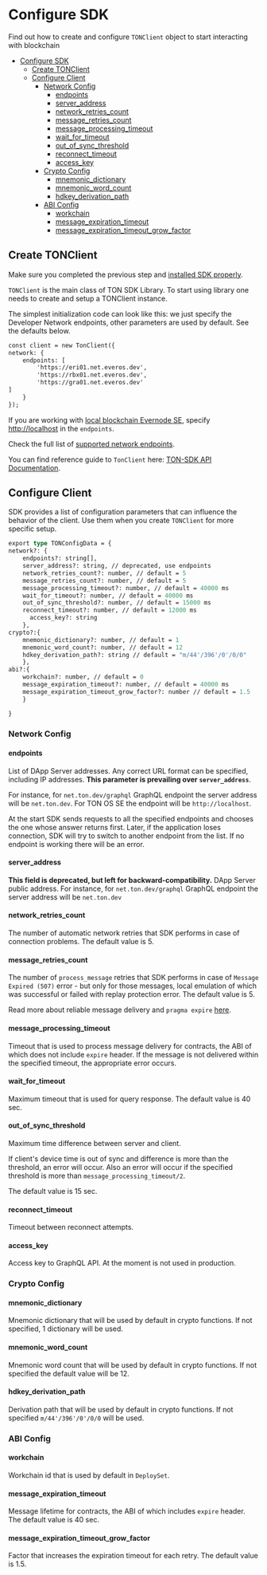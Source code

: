 # Configure SDK

Find out how to create and configure `TONClient` object to start interacting with blockchain

* [Configure SDK](configure\_sdk.md#configure-sdk)
  * [Create TONClient](configure\_sdk.md#create-tonclient)
  * [Configure Client](configure\_sdk.md#configure-client)
    * [Network Config](configure\_sdk.md#network-config)
      * [endpoints](configure\_sdk.md#endpoints)
      * [server\_address](configure\_sdk.md#server\_address)
      * [network\_retries\_count](configure\_sdk.md#network\_retries\_count)
      * [message\_retries\_count](configure\_sdk.md#message\_retries\_count)
      * [message\_processing\_timeout](configure\_sdk.md#message\_processing\_timeout)
      * [wait\_for\_timeout](configure\_sdk.md#wait\_for\_timeout)
      * [out\_of\_sync\_threshold](configure\_sdk.md#out\_of\_sync\_threshold)
      * [reconnect\_timeout](configure\_sdk.md#reconnect\_timeout)
      * [access\_key](configure\_sdk.md#access\_key)
    * [Crypto Config](configure\_sdk.md#crypto-config)
      * [mnemonic\_dictionary](configure\_sdk.md#mnemonic\_dictionary)
      * [mnemonic\_word\_count](configure\_sdk.md#mnemonic\_word\_count)
      * [hdkey\_derivation\_path](configure\_sdk.md#hdkey\_derivation\_path)
    * [ABI Config](configure\_sdk.md#abi-config)
      * [workchain](configure\_sdk.md#workchain)
      * [message\_expiration\_timeout](configure\_sdk.md#message\_expiration\_timeout)
      * [message\_expiration\_timeout\_grow\_factor](configure\_sdk.md#message\_expiration\_timeout\_grow\_factor)

## Create TONClient

Make sure you completed the previous step and [installed SDK properly](add\_sdk\_to\_your\_app.md).

`TONClient` is the main class of TON SDK Library. To start using library one needs to create and setup a TONClient instance.

The simplest initialization code can look like this: we just specify the Developer Network endpoints, other parameters are used by default. See the defaults below.

```graphql
const client = new TonClient({
network: { 
    endpoints: [
        '​https://eri01.net.everos.dev',
        'https://rbx01.net.everos.dev',
        'https://gra01.net.everos.dev'​
] 
    } 
});
```

If you are working with [local blockchain Evernode SE](https://github.com/tonlabs/evernode-se), specify [http://localhost](http://localhost) in the `endpoints`.

Check the full list of [supported network endpoints](../../reference/ton-os-api/networks.md).

You can find reference guide to `TonClient` here: [TON-SDK API Documentation](../../reference/types-and-methods/modules.md).

## Configure Client

SDK provides a list of configuration parameters that can influence the behavior of the client. Use them when you create `TONClient` for more specific setup.

```graphql
export type TONConfigData = {
network?: { 
    endpoints?: string[],
    server_address?: string, // deprecated, use endpoints
    network_retries_count?: number, // default = 5
    message_retries_count?: number, // default = 5
    message_processing_timeout?: number, // default = 40000 ms
    wait_for_timeout?: number, // default = 40000 ms
    out_of_sync_threshold?: number, // default = 15000 ms
    reconnect_timeout?: number, // default = 12000 ms
      access_key?: string
    },
crypto?:{
    mnemonic_dictionary?: number, // default = 1
    mnemonic_word_count?: number, // default = 12
    hdkey_derivation_path?: string // default = "m/44'/396'/0'/0/0"
    },
abi?:{
    workchain?: number, // default = 0
    message_expiration_timeout?: number, // default = 40000 ms
    message_expiration_timeout_grow_factor?: number // default = 1.5
    }

}
```

### Network Config

#### endpoints

List of DApp Server addresses. Any correct URL format can be specified, including IP addresses. **This parameter is prevailing over `server_address`**.

For instance, for `net.ton.dev/graphql` GraphQL endpoint the server address will be `net.ton.dev`. For TON OS SE the endpoint will be `http://localhost`.

At the start SDK sends requests to all the specified endpoints and chooses the one whose answer returns first. Later, if the application loses connection, SDK will try to switch to another endpoint from the list. If no endpoint is working there will be an error.

#### server\_address

**This field is deprecated, but left for backward-compatibility.** DApp Server public address. For instance, for `net.ton.dev/graphql` GraphQL endpoint the server address will be `net.ton.dev`

#### network\_retries\_count

The number of automatic network retries that SDK performs in case of connection problems. The default value is 5.

#### message\_retries\_count

The number of `process_message` retries that SDK performs in case of `Message Expired (507)` error - but only for those messages, local emulation of which was successful or failed with replay protection error. The default value is 5.

Read more about reliable message delivery and `pragma expire` [here](../work\_with\_contracts/message\_expiration.md).

#### message\_processing\_timeout

Timeout that is used to process message delivery for contracts, the ABI of which does not include `expire` header. If the message is not delivered within the specified timeout, the appropriate error occurs.

#### wait\_for\_timeout

Maximum timeout that is used for query response. The default value is 40 sec.

#### out\_of\_sync\_threshold

Maximum time difference between server and client.

If client's device time is out of sync and difference is more than the threshold, an error will occur. Also an error will occur if the specified threshold is more than `message_processing_timeout/2`.

The default value is 15 sec.

#### reconnect\_timeout

Timeout between reconnect attempts.

#### access\_key

Access key to GraphQL API. At the moment is not used in production.

### Crypto Config

#### mnemonic\_dictionary

Mnemonic dictionary that will be used by default in crypto functions. If not specified, 1 dictionary will be used.

#### mnemonic\_word\_count

Mnemonic word count that will be used by default in crypto functions. If not specified the default value will be 12.

#### hdkey\_derivation\_path

Derivation path that will be used by default in crypto functions. If not specified `m/44'/396'/0'/0/0` will be used.

### ABI Config

#### workchain

Workchain id that is used by default in `DeploySet`.

#### message\_expiration\_timeout

Message lifetime for contracts, the ABI of which includes `expire` header. The default value is 40 sec.

#### message\_expiration\_timeout\_grow\_factor

Factor that increases the expiration timeout for each retry. The default value is 1.5.
